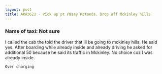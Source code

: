 ```yaml
---
layout: post
title: AKA3623 - Pick up pt Pasay Rotonda. Drop off Mckinley hills
---
```


### Name of taxi: Not sure

I called the cab the told the driver that ill be going to mckinley hills. He said yes. After boarding while already inside and already driving he asked for additional 50 because he said its traffic in Mckinley. No choice coz I was already inside. 

```Over charging```
